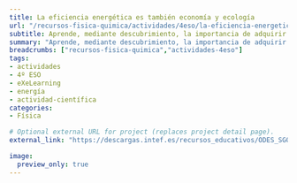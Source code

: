 ```yaml
---
title: La eficiencia energética es también economía y ecología
url: "/recursos-fisica-quimica/actividades/4eso/la-eficiencia-energetica-es-tambien-economia-y-ecologia"
subtitle: Aprende, mediante descubrimiento, la importancia de adquirir bienes e inmuebles eficientes energéticamente
summary: "Aprende, mediante descubrimiento, la importancia de adquirir bienes e inmuebles eficientes energéticamente."
breadcrumbs: ["recursos-fisica-quimica","actividades-4eso"]
tags:
- actividades
- 4º ESO
- eXeLearning
- energía
- actividad-científica
categories:
- Física

# Optional external URL for project (replaces project detail page).
external_link: "https://descargas.intef.es/recursos_educativos/ODES_SGOA/ESO/FQ/SA5_-_Eficiencia_energtica/index.html"

image:
  preview_only: true
---
```



